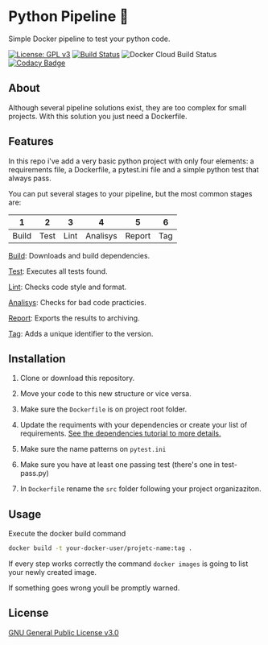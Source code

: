 # Python Pipeline 🐍

Simple Docker pipeline to test your python code.

[![License: GPL v3](https://img.shields.io/badge/License-GPLv3-blue.svg)](https://www.gnu.org/licenses/gpl-3.0)
[![Build Status](https://travis-ci.com/edumco/python-pipeline-example.svg?branch=master)](https://travis-ci.com/edumco/python-pipeline-example)
![Docker Cloud Build Status](https://img.shields.io/docker/cloud/build/edumco/python-pipeline-example)
[![Codacy Badge](https://api.codacy.com/project/badge/Grade/4c67f0e9fbd14497be3a2aaca064a6dc)](https://www.codacy.com/manual/edumco/python-pipeline-example?utm_source=github.com&amp;utm_medium=referral&amp;utm_content=edumco/python-pipeline-example&amp;utm_campaign=Badge_Grade)

## About

Although several pipeline solutions exist, they are too complex for small projects. With this solution you just need a Dockerfile.

## Features

In this repo i've add a very basic python project with only four elements: a requirements file, a Dockerfile, a pytest.ini file and a simple python test that always pass.

You can put several stages to your pipeline, but the most common stages are:

| 1     | 2    | 3    | 4        | 5      | 6   |
| ----- | ---- | ---- | -------- | ------ | --- |
| Build | Test | Lint | Analisys | Report | Tag |

[Build](docs/dependencies.md): Downloads and build dependencies.

[Test](docs/tests.md): Executes all tests found.

[Lint](docs/lint.md): Checks code style and format.

[Analisys](docs/static-analisys.md): Checks for bad code practicies.

[Report](docs/reports.md): Exports the results to archiving.

[Tag](docs/tagging.md): Adds a unique identifier to the version.

## Installation

1. Clone or download this repository.

2. Move your code to this new structure or vice versa.

3. Make sure the `Dockerfile` is on project root folder.

4. Update the requiments with your dependencies or create your list of requirements. [See the dependencies tutorial to more details.](docs/dependencies.md)

5. Make sure the name patterns on `pytest.ini`

6. Make sure you have at least one passing test (there's one in test-pass.py)

7. In `Dockerfile` rename the `src` folder following your project organizaziton.

## Usage

Execute the docker build command

```bash
docker build -t your-docker-user/projetc-name:tag .
```

If every step works correctly the command `docker images` is going to list your newly created image.

If something goes wrong youll be promptly warned.

## License

[GNU General Public License v3.0](LICENSE)
